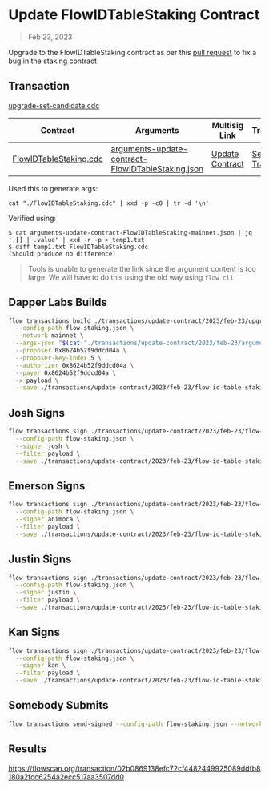 # Update FlowIDTableStaking Contract

> Feb 23, 2023

Upgrade to the FlowIDTableStaking contract as per this [pull request](https://github.com/onflow/flow-core-contracts/pull/350) to fix a bug in the staking contract

## Transaction

[upgrade-set-candidate.cdc](./upgrade-set-candidate.cdc)


| Contract                                     | Arguments                                                                                      | Multisig Link   | Transaction |
|----------------------------------------------|------------------------------------------------------------------------------------------------|-----------------|-------------|
| [FlowIDTableStaking.cdc](./FlowIDTableStaking.cdc)               | [arguments-update-contract-FlowIDTableStaking.json](./arguments-update-contract-FlowIDTableStaking.json) | [Update Contract]() | [Sealed Transaction](https://flowscan.org/transaction/) |



Used this to generate args:

`cat "./FlowIDTableStaking.cdc" | xxd -p -c0 | tr -d '\n'`

Verified using:
```
$ cat arguments-update-contract-FlowIDTableStaking-mainnet.json | jq '.[] | .value' | xxd -r -p > temp1.txt
$ diff temp1.txt FlowIDTableStaking.cdc
(Should produce no difference)
```

> Tools is unable to generate the link since the argument content is too large. We will have to do this using the old way using `flow cli`

## Dapper Labs Builds

```sh
flow transactions build ./transactions/update-contract/2023/feb-23/upgrade-set-candidate.cdc \
  --config-path flow-staking.json \
  --network mainnet \
  --args-json "$(cat "./transactions/update-contract/2023/feb-23/arguments-update-contract-FlowIDTableStaking-mainnet.json")" \
  --proposer 0x8624b52f9ddcd04a \
  --proposer-key-index 5 \
  --authorizer 0x8624b52f9ddcd04a \
  --payer 0x8624b52f9ddcd04a \
  -x payload \
  --save ./transactions/update-contract/2023/feb-23/flow-id-table-staking-contract-upgrade-feb-23-unsigned.rlp
```

## Josh Signs

```sh
flow transactions sign ./transactions/update-contract/2023/feb-23/flow-id-table-staking-contract-upgrade-feb-23-unsigned.rlp \
  --config-path flow-staking.json \
  --signer josh \
  --filter payload \
  --save ./transactions/update-contract/2023/feb-23/flow-id-table-staking-contract-upgrade-feb-23-sig-1.rlp
```

## Emerson Signs

```sh
flow transactions sign ./transactions/update-contract/2023/feb-23/flow-id-table-staking-contract-upgrade-feb-23-sig-1.rlp \
  --config-path flow-staking.json \
  --signer animoca \
  --filter payload \
  --save ./transactions/update-contract/2023/feb-23/flow-id-table-staking-contract-upgrade-feb-23-sig-2.rlp
```

## Justin Signs

```sh
flow transactions sign ./transactions/update-contract/2023/feb-23/flow-id-table-staking-contract-upgrade-feb-23-sig-2.rlp \
  --config-path flow-staking.json \
  --signer justin \
  --filter payload \
  --save ./transactions/update-contract/2023/feb-23/flow-id-table-staking-contract-upgrade-feb-23-sig-3.rlp
```

## Kan Signs

```sh
flow transactions sign ./transactions/update-contract/2023/feb-23/flow-id-table-staking-contract-upgrade-feb-23-sig-3.rlp \
  --config-path flow-staking.json \
  --signer kan \
  --filter payload \
  --save ./transactions/update-contract/2023/feb-23/flow-id-table-staking-contract-upgrade-feb-23-sig-4.rlp
```

## Somebody Submits

```sh
flow transactions send-signed --config-path flow-staking.json --network mainnet ./transactions/update-contract/2023/feb-23/flow-id-table-staking-contract-upgrade-feb-23-sig-4.rlp
```

## Results

https://flowscan.org/transaction/02b0869138efc72cf4482449925089ddfb8180a2fcc6254a2ecc517aa3507dd0

